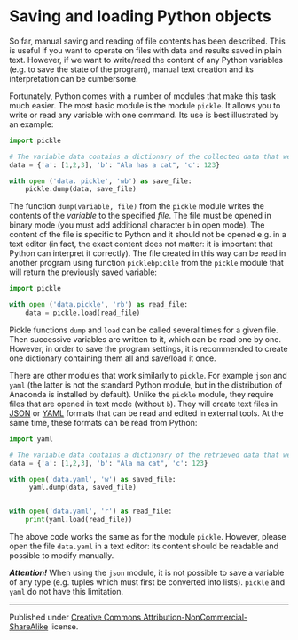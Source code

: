# Saving and loading Python objects

So far, manual saving and reading of file contents has been described. This is useful if you want to operate on files with data and results saved in plain text. However, if we want to write/read the content of any Python variables (e.g. to save the state of the program), manual text creation and its interpretation can be cumbersome.

Fortunately, Python comes with a number of modules that make this task much easier. The most basic module is the module  `pickle`. It allows you to write or read any variable with one command. Its use is best illustrated by an example:

```python
import pickle

# The variable data contains a dictionary of the collected data that we want to save the
data = {'a': [1,2,3], 'b': "Ala has a cat", 'c': 123}

with open ('data. pickle', 'wb') as save_file:
    pickle.dump(data, save_file)
```

The function `dump(variable, file)` from the `pickle` module writes the contents of the *variable* to the specified *file*. The file must be opened in binary mode (you must add additional character `b`  in open mode). The content of the file is specific to Python and it should not be opened e.g. in a text editor (in fact, the exact content does not matter: it is important that Python can interpret it correctly). The file created in this way can be read in another program using function `picklebpickle` from the `pickle` module that will return the previously saved variable:

```python
import pickle

with open ('data.pickle', 'rb') as read_file:
    data = pickle.load(read_file)
```

 Pickle functions `dump` and  `load` can be called several times for a given file. Then successive variables are written to it, which can be read one by one. However, in order to save the program settings, it is recommended to create one dictionary containing them all and save/load it once.

There are other modules that work similarly to `pickle`. For example `json` and `yaml` (the latter is not the standard Python module, but in the distribution of Anaconda is installed by default). Unlike the `pickle` module, they require files that are opened in text mode (without `b`). They will create text files in [JSON](https://en.wikipedia.org/wiki/JSON) or [YAML](https://en.wikipedia.org/wiki/YAML) formats that can be read and edited in external tools. At the same time, these formats can be read from Python:

```python
import yaml

# The variable data contains a dictionary of the retrieved data that we want to save the
data = {'a': [1,2,3], 'b': "Ala ma cat", 'c': 123}

with open('data.yaml', 'w') as saved_file:
     yaml.dump(data, saved_file)


with open('data.yaml', 'r') as read_file:
    print(yaml.load(read_file))
```
The above code works the same as for the module `pickle`. However, please open the file `data.yaml` in a text editor: its content should be readable and possible to modify manually.

***Attention!***  When using the `json` module, it is not possible to save a variable of any type (e.g. tuples which must first be converted into lists). `pickle` and `yaml` do not have this limitation.


<hr />

Published under [Creative Commons Attribution-NonCommercial-ShareAlike](https://creativecommons.org/licenses/by-nc-sa/4.0/) license.